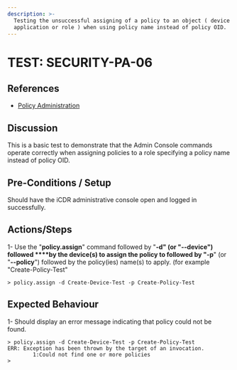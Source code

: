 ```yaml
---
description: >-
  Testing the unsuccessful assigning of a policy to an object ( device or
  application or role ) when using policy name instead of policy OID.
---
```


# TEST: SECURITY-PA-06

## References

* [Policy Administration](../../../../../operations/host-administration/santedb-icdr-admin-console/policy-administration.md)

## Discussion

This is a basic test to demonstrate that the Admin Console commands operate correctly when assigning policies to a role specifying a policy name instead of policy OID.

## Pre-Conditions / Setup

Should have the iCDR administrative console open and logged in successfully.

## Actions/Steps

1- Use the "**policy.assign**" command followed by "**-d" \(**or **"--device"\)** followed ****by the device\(s\) to assign the policy to followed by "**-p**" \(or "**--policy**"\) followed by the policy\(ies\) name\(s\) to apply. \(for example "Create-Policy-Test"

```text
> policy.assign -d Create-Device-Test -p Create-Policy-Test
```

## Expected Behaviour

1- Should display an error message indicating that policy could not be found.

```text
> policy.assign -d Create-Device-Test -p Create-Policy-Test
ERR: Exception has been thrown by the target of an invocation.
        1:Could not find one or more policies
>
```

